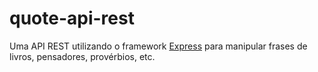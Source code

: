 # quote-api-rest
Uma API REST utilizando o framework [Express](https://expressjs.com/) para manipular frases de livros, pensadores, provérbios, etc.
